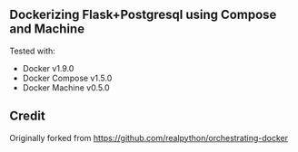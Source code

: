## Dockerizing Flask+Postgresql using Compose and Machine

Tested with:

- Docker v1.9.0
- Docker Compose v1.5.0
- Docker Machine v0.5.0

## Credit
Originally forked from https://github.com/realpython/orchestrating-docker
